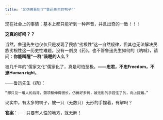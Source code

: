 ```yaml
---
title: '又仿佛看到了“鲁迅先生的鸭子”'
---
```


现在社会上的事情：基本上都只能听到一种声音，并且出奇的一致！！！

__这真的好吗？？__ 

当然，鲁迅先生也仅仅只是发现了民族“劣根性”这一自然规律，但其也无法解决民族劣根性这一历史性难题，没有一剂良《药》。也不管鲁迅先生如何的《呐喊》，请问：__你能叫醒"一群"装睡的人么？__

被几千年的“儒家文化”儒家化了，真是可怕至极。__——忠君，不忠Freedom，不忠Human right__。

——鲁迅先生《药》：

    “却只见一堆人的后背，颈项都伸得很长，仿佛好多鸭，被无形的手捏住了的，向上提着。”

现实中，有太多的鸭子，被一只（无数只）无形的手捏着，有解吗？

__答案__：——只要有人性的地方，就无解！
